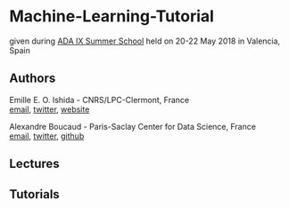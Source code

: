 # Machine-Learning-Tutorial

given during [ADA IX Summer School][ada] held on 20-22 May 2018 in Valencia, Spain 

## Authors

Emille E. O. Ishida - CNRS/LPC-Clermont, France  
[email][mei], [twitter][tei], [website][wei]

Alexandre Boucaud - Paris-Saclay Center for Data Science, France  
[email][mab], [twitter][tab], [github][gab]

[mei]: mailto:emilleishida@gmail.com
[tei]: https://twitter.com/emilleishida
[wei]: https://www.emilleishida.com

[mab]: mailto:aboucaud@lal.in2p3.fr
[tab]: https://twitter.com/alxbcd
[gab]: https://github.com/aboucaud

[ada]: http://ada.cosmostat.org/


## Lectures


## Tutorials

